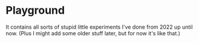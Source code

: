 # Playground

It contains all sorts of stupid little experiments I've done from 2022 up until now.
(Plus I might add some older stuff later, but for now it's like that.)
